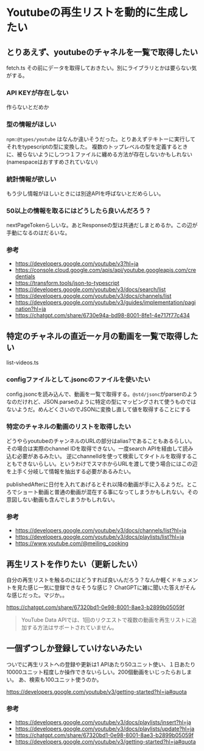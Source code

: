 # Youtubeの再生リストを動的に生成したい
## とりあえず、youtubeのチャネルを一覧で取得したい

fetch.ts
その前にデータを取得しておきたい。別にライブラリとかは要らない気がする。 

### API KEYが存在しない

作らないとだめか

### 型の情報がほしい

`npm:@types/youtube` はなんか違いそうだった。とりあえずテキトーに実行してそれをtypescriptの型に変換した。
複数のトップレベルの型を定義するときに、被らないようにしつつ１ファイルに纏める方法が存在しないかもしれない(namespaceはおすすめされていない)

### 統計情報が欲しい

もう少し情報がほしいときには別途APIを呼ばないとだめらしい。

### 50以上の情報を取るにはどうしたら良いんだろう？

nextPageTokenらしいな。あとResponseの型は共通だしまとめるか。この辺が手動になるのはだるいな。

### 参考

- https://developers.google.com/youtube/v3?hl=ja
- https://console.cloud.google.com/apis/api/youtube.googleapis.com/credentials
- https://transform.tools/json-to-typescript
- https://developers.google.com/youtube/v3/docs/search/list
- https://developers.google.com/youtube/v3/docs/channels/list
- https://developers.google.com/youtube/v3/guides/implementation/pagination?hl=ja
- https://chatgpt.com/share/6730e94a-bd98-8001-8fe1-4e717f77c434

## 特定のチャネルの直近一ヶ月の動画を一覧で取得したい

list-videos.ts

### configファイルとして.jsoncのファイルを使いたい

config.jsoncを読み込んで、動画を一覧で取得する。`@std/jsonc`がparserのようなのだけれど、JSON.parseのように特定の型にマッピングされて使うものではないようだ。めんどくさいのでJSONに変換し直して値を取得することにする

### 特定のチャネルの動画のリストを取得したい

どうやらyoutubeのチャンネルのURLの部分はalias?であることもあるらしい。その場合は実際のchannel IDを取得できない。一度search APIを経由して読み込む必要があるみたい。
逆にchannelIdを使って検索してタイトルを取得することもできないらしい。というわけでスマホからURLを渡して使う場合にはこの辺を上手く分岐して情報を抽出する必要があるみたい。

publishedAfterに日付を入れてあげるとそれ以降の動画が手に入るようだ。ところでショート動画と普通の動画が混在する事になってしまうかもしれない。その意図しない動画も含んでしまうかもしれない。

### 参考

- https://developers.google.com/youtube/v3/docs/channels/list?hl=ja
- https://developers.google.com/youtube/v3/docs/playlists/list?hl=ja
- https://www.youtube.com/@meiling_cooking

## 再生リストを作りたい（更新したい）

自分の再生リストを触るのにはどうすれば良いんだろう？なんか軽くドキュメントを見た感じ一気に登録できなそうな感じ？
ChatGPTに雑に聞いた答えがそんな感じだった。マジか。。

https://chatgpt.com/share/67320bd1-0e98-8001-8ae3-b2899b05059f

> YouTube Data APIでは、1回のリクエストで複数の動画を再生リストに追加する方法はサポートされていません。

## 一個ずつしか登録していけないみたい

ついでに再生リストへの登録や更新は1 APIあたり50ユニット使い、１日あたり10000ユニット程度しか操作できないらしい。200個動画をいじったらおしまい。
あ、検索も100ユニット使うのか。

https://developers.google.com/youtube/v3/getting-started?hl=ja#quota

### 参考

- https://developers.google.com/youtube/v3/docs/playlists/insert?hl=ja
- https://developers.google.com/youtube/v3/docs/playlists/update?hl=ja
- https://chatgpt.com/share/67320bd1-0e98-8001-8ae3-b2899b05059f
- https://developers.google.com/youtube/v3/getting-started?hl=ja#quota